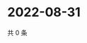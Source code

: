 # 2022-08-31

共 0 条

<!-- BEGIN WEIBO -->
<!-- 最后更新时间 Wed Aug 31 2022 03:13:58 GMT+0800 (China Standard Time) -->

<!-- END WEIBO -->
